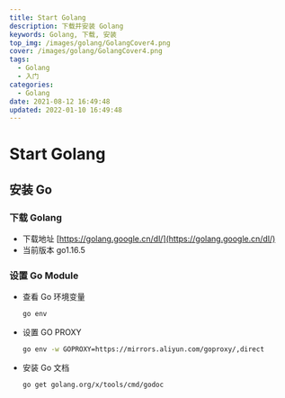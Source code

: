 ```yaml
---
title: Start Golang
description: 下载并安装 Golang
keywords: Golang, 下载, 安装
top_img: /images/golang/GolangCover4.png
cover: /images/golang/GolangCover4.png
tags:
  - Golang
  - 入门
categories:
  - Golang
date: 2021-08-12 16:49:48
updated: 2022-01-10 16:49:48
---
```

# Start Golang

## 安装 Go

### 下载 Golang
* 下载地址 [https://golang.google.cn/dl/](https://golang.google.cn/dl/)
* 当前版本 go1.16.5

### 设置 Go Module
* 查看 Go 环境变量
  ```bash
  go env
  ```
* 设置 GO PROXY
  ```bash
  go env -w GOPROXY=https://mirrors.aliyun.com/goproxy/,direct
  ```
* 安装 Go 文档
  ```bash
  go get golang.org/x/tools/cmd/godoc
  ```
